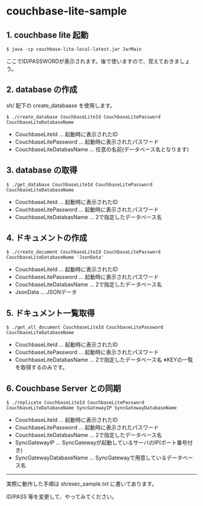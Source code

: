 # couchbase-lite-sample

## 1. couchbase lite 起動
```
$ java -cp couchbase-lite-local-latest.jar JarMain
```
ここでID/PASSWORDが表示されます。後で使いますので、覚えておきましょう。

## 2. database の作成
sh/ 配下の create_databaase を使用します。
```
$ ./create_database CouchbaseLiteId CouchbaseLitePassword CouchbaseLiteDatabaseName
```
* CouchbaseLiteId ... 起動時に表示されたID
* CouchbaseLitePassword ... 起動時に表示されたパスワード
* CouchbaseLiteDatabasName ... 任意の名前(データベース名となります)

## 3. database の取得
```
$ ./get_database CouchbaseLiteId CouchbaseLitePassword CouchbaseLiteDatabaseName
```
* CouchbaseLiteId ... 起動時に表示されたID
* CouchbaseLitePassword ... 起動時に表示されたパスワード
* CouchbaseLiteDatabasName ... 2で指定したデータベース名

## 4. ドキュメントの作成
```
$ ./create_document CouchbaseLiteId CouchbaseLitePassword CouchbaseLiteDatabaseName 'JsonData'
```
* CouchbaseLiteId ... 起動時に表示されたID
* CouchbaseLitePassword ... 起動時に表示されたパスワード
* CouchbaseLiteDatabasName ... 2で指定したデータベース名
* JsonData ... JSONデータ

## 5. ドキュメント一覧取得
```
$ ./get_all_document CouchbaseLiteId CouchbaseLitePassword CouchbaseLiteDatabaseName
```
* CouchbaseLiteId ... 起動時に表示されたID
* CouchbaseLitePassword ... 起動時に表示されたパスワード
* CouchbaseLiteDatabasName ... 2で指定したデータベース名
※KEYの一覧を取得するのみです。

## 6. Couchbase Server との同期
```
$ ./replicate CouchbaseLiteId CouchbaseLitePassword CouchbaseLiteDatabaseName SyncGatewayIP SyncGatewayDatabaseName
```
* CouchbaseLiteId ... 起動時に表示されたID
* CouchbaseLitePassword ... 起動時に表示されたパスワード
* CouchbaseLiteDatabasName ... 2で指定したデータベース名
* SyncGatewayIP ... SyncGatewayが起動しているサーバのIP(ポート番号付き)
* SyncGatewayDatabaseName ... SyncGatewayで用意しているデータベース名

--------

実際に動作した手順は sh/exec_sample.txt に書いてあります。

ID/PASS 等を変更して、やってみてください。

